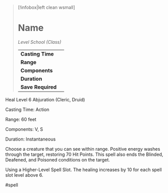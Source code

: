 > [!infobox|left clean wsmall]
> # Name
> *Level School (Class)*
> 
> | | |
> | - | - |
> | **Casting Time** | |
> | **Range** | |
> | **Components** | |
> | **Duration** | |
> | **Save Required** | |

Heal
Level 6 Abjuration (Cleric, Druid)

Casting Time: Action

Range: 60 feet

Components: V, S

Duration: Instantaneous

Choose a creature that you can see within range. Positive energy washes through the target, restoring 70 Hit Points. This spell also ends the Blinded, Deafened, and Poisoned conditions on the target.

Using a Higher-Level Spell Slot. The healing increases by 10 for each spell slot level above 6.

#spell